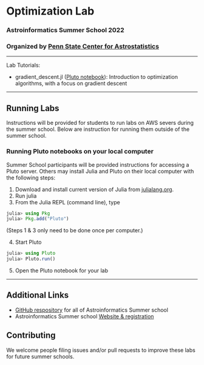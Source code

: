 # Optimization Lab

### Astroinformatics Summer School 2022
### Organized by [Penn State Center for Astrostatistics](https://sites.psu.edu/astrostatistics/)
-----

Lab Tutorials:
- gradient_descent.jl ([Pluto notebook]( https://astroinformatics.github.io/Optimization/gradient_descent.jl.html)): Introduction to optimization algorithms, with a focus on gradient descent

-----
## Running Labs
Instructions will be provided for students to run labs on AWS severs during the summer school.  Below are instruction for running them outside of the summer school.

### Running Pluto notebooks on your local computer
Summer School participants will be provided instructions for accessing a Pluto server.  Others may install Julia and Pluto on their local computer with the following steps:
1.  Download and install current version of Julia from [julialang.org](https://julialang.org/downloads/).
2.  Run julia
3.  From the Julia REPL (command line), type
```julia
julia> using Pkg
julia> Pkg.add("Pluto")
```
(Steps 1 & 3 only need to be done once per computer.)

4.  Start Pluto
```julia
julia> using Pluto
julia> Pluto.run()
```
5.  Open the Pluto notebook for your lab

-----
## Additional Links
- [GitHub respository](https://github.com/Astroinformatics/SummerSchool2022) for all of Astroinformatics Summer school
- Astroinformatics Summer school [Website & registration](https://sites.psu.edu/astrostatistics/astroinfo-su22/)

## Contributing
We welcome people filing issues and/or pull requests to improve these labs for future summer schools.

